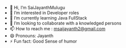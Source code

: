 - 👋 Hi, I’m SaiJayanthMulugu
- 👀 I’m interested in Developer roles
- 🌱 I’m currently learning Java FullStack
- 💞️ I’m looking to collaborate with a knowledged persons
- 📫 How to reach me : msaijayanth2@gmail.com
- 😄 Pronouns: Jayanth
- ⚡ Fun fact: Good Sense of humor

<!---
SaiJayanthMulugu/SaiJayanthMulugu is a ✨ special ✨ repository because its `README.md` (this file) appears on your GitHub profile.
You can click the Preview link to take a look at your changes.
--->
